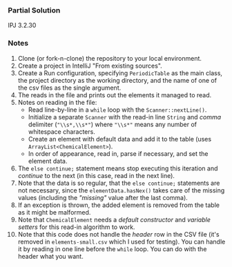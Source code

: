 ### Partial Solution

IPJ 3.2.30

### Notes

1. Clone (or fork-n-clone) the repository to your local environment.
2. Create a project in IntelliJ "From existing sources".
3. Create a Run configuration, specifying `PeriodicTable` as the main class, the project directory as the working directory, and the name of one of the csv files as the single argument.
4. The reads in the file and prints out the elements it managed to read.
5. Notes on reading in the file:
    * Read line-by-line in a `while` loop with the `Scanner::nextLine()`.
    * Initialize a separate `Scanner` with the read-in line `String` and _comma_ delimiter (`"\\s*,\\s*"`) where `"\\s*"` means any number of whitespace characters.
    * Create an element with default data and add it to the table (uses `ArrayList<ChemicalElement>`).
    * In order of appearance, read in, parse if necessary, and set the element data.
6. The `else continue;` statement means stop executing this iteration and _continue_ to the next (in this case, read in the next line).
7. Note that the data is so regular, that the `else continue;` statements are not necessary, since the `elementData.hasNex()` takes care of the missing values (including the _"missing"_ value after the last comma).
8. If an exception is thrown, the added element is removed from the table as it might be malformed.
9. Note that `ChemicalElement` needs a _default constructor_ and _variable setters_ for this read-in algorithm to work.
10. Note that this code does not handle the _header_ row in the CSV file (it's removed in `elements-small.csv` which I used for testing). You can handle it by reading in one line before the `while` loop. You can do with the header what you want.
